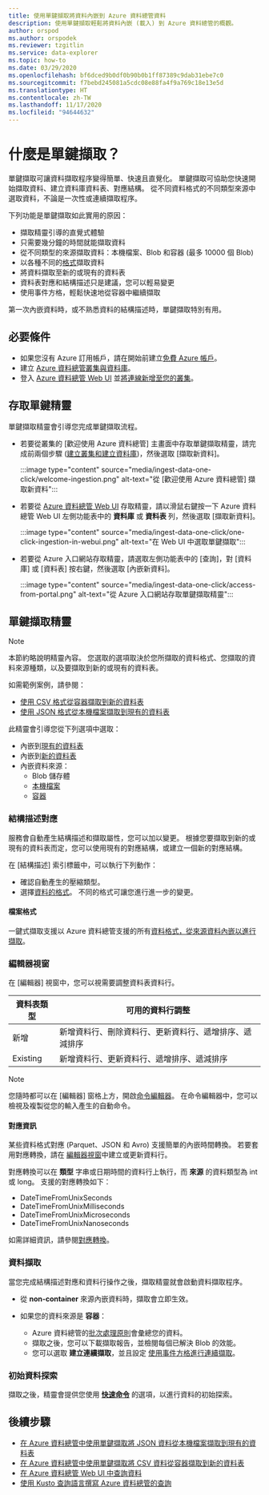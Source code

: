 ```yaml
---
title: 使用單鍵擷取將資料內嵌到 Azure 資料總管資料
description: 使用單鍵擷取輕鬆將資料內嵌 (載入) 到 Azure 資料總管的概觀。
author: orspod
ms.author: orspodek
ms.reviewer: tzgitlin
ms.service: data-explorer
ms.topic: how-to
ms.date: 03/29/2020
ms.openlocfilehash: bf6dced9b0df0b90b0b1ff87389c9dab31ebe7c0
ms.sourcegitcommit: f7bebd245081a5cdc08e88fa4f9a769c18e13e5d
ms.translationtype: HT
ms.contentlocale: zh-TW
ms.lasthandoff: 11/17/2020
ms.locfileid: "94644632"
---
```

# <a name="what-is-one-click-ingestion"></a>什麼是單鍵擷取？

單鍵擷取可讓資料擷取程序變得簡單、快速且直覺化。 單鍵擷取可協助您快速開始擷取資料、建立資料庫資料表、對應結構。 從不同資料格式的不同類型來源中選取資料，不論是一次性或連續擷取程序。

下列功能是單鍵擷取如此實用的原因：

* 擷取精靈引導的直覺式體驗
* 只需要幾分鐘的時間就能擷取資料
* 從不同類型的來源擷取資料：本機檔案、Blob 和容器 (最多 10000 個 Blob)
* 以各種不同的[格式](#file-formats)擷取資料
* 將資料擷取至新的或現有的資料表
* 資料表對應和結構描述只是建議，您可以輕易變更
* 使用事件方格，輕鬆快速地從容器中繼續擷取

第一次內嵌資料時，或不熟悉資料的結構描述時，單鍵擷取特別有用。

## <a name="prerequisites"></a>必要條件

* 如果您沒有 Azure 訂用帳戶，請在開始前建立[免費 Azure 帳戶](https://azure.microsoft.com/free/)。
* 建立 [Azure 資料總管叢集與資料庫](create-cluster-database-portal.md)。
* 登入 [Azure 資料總管 Web UI](https://dataexplorer.azure.com/) 並[將連線新增至您的叢集](web-query-data.md#add-clusters)。

## <a name="access-the-one-click-wizard"></a>存取單鍵精靈

單鍵擷取精靈會引導您完成單鍵擷取流程。

* 若要從叢集的 [歡迎使用 Azure 資料總管] 主畫面中存取單鍵擷取精靈，請完成前兩個步驟 ([建立叢集和建立資料庫](#prerequisites))，然後選取 [擷取新資料]。

    :::image type="content" source="media/ingest-data-one-click/welcome-ingestion.png" alt-text="從 [歡迎使用 Azure 資料總管] 擷取新資料":::

* 若要從 [Azure 資料總管 Web UI](https://dataexplorer.azure.com/) 存取精靈，請以滑鼠右鍵按一下 Azure 資料總管 Web UI 左側功能表中的 **資料庫** 或 **資料表** 列，然後選取 [擷取新資料]。

    :::image type="content" source="media/ingest-data-one-click/one-click-ingestion-in-webui.png" alt-text="在 Web UI 中選取單鍵擷取":::

* 若要從 Azure 入口網站存取精靈，請選取左側功能表中的 [查詢]，對 [資料庫] 或 [資料表] 按右鍵，然後選取 [內嵌新資料]。

    :::image type="content" source="media/ingest-data-one-click/access-from-portal.png" alt-text="從 Azure 入口網站存取單鍵擷取精靈":::

## <a name="one-click-ingestion-wizard"></a>單鍵擷取精靈

> [!NOTE]
> 本節約略說明精靈內容。 您選取的選項取決於您所擷取的資料格式、您擷取的資料來源種類，以及要擷取到新的或現有的資料表。
>
> 如需範例案例，請參閱：
> * [使用 CSV 格式從容器擷取到新的資料表](one-click-ingestion-new-table.md)
> * [使用 JSON 格式從本機檔案擷取到現有的資料表](one-click-ingestion-existing-table.md) 

此精靈會引導您從下列選項中選取：
   * 內嵌到[現有的資料表](one-click-ingestion-existing-table.md)
   * 內嵌到[新的資料表](one-click-ingestion-new-table.md)
   * 內嵌資料來源：
      * Blob 儲存體
      * [本機檔案](one-click-ingestion-existing-table.md)
      * [容器](one-click-ingestion-new-table.md)


### <a name="schema-mapping"></a>結構描述對應

服務會自動產生結構描述和擷取屬性，您可以加以變更。 根據您要擷取到新的或現有的資料表而定，您可以使用現有的對應結構，或建立一個新的對應結構。

在 [結構描述] 索引標籤中，可以執行下列動作：
   * 確認自動產生的壓縮類型。
   * 選擇[資料的格式](#file-formats)。 不同的格式可讓您進行進一步的變更。

#### <a name="file-formats"></a>檔案格式

一鍵式擷取支援以 Azure 資料總管支援的所有[資料格式，從來源資料內嵌以進行擷取](ingestion-supported-formats.md)。

### <a name="editor-window"></a>編輯器視窗

在 [編輯器] 視窗中，您可以視需要調整資料表資料行。 

|資料表類型  |可用的資料行調整  |
|---------|---------|
|新增     | 新增資料行、刪除資料行、更新資料行、遞增排序、遞減排序  |
|Existing     | 新增資料行、更新資料行、遞增排序、遞減排序  |

>[!NOTE]
> 您隨時都可以在 [編輯器] 窗格上方，開啟[命令編輯器](one-click-ingestion-new-table.md#command-editor)。 在命令編輯器中，您可以檢視及複製從您的輸入產生的自動命令。

#### <a name="mapping-transformations"></a>對應資訊

某些資料格式對應 (Parquet、JSON 和 Avro) 支援簡單的內嵌時間轉換。 若要套用對應轉換，請在 [編輯器視窗](#editor-window)中建立或更新資料行。

對應轉換可以在 **類型** 字串或日期時間的資料行上執行，而 **來源** 的資料類型為 int 或 long。 支援的對應轉換如下：
* DateTimeFromUnixSeconds
* DateTimeFromUnixMilliseconds
* DateTimeFromUnixMicroseconds
* DateTimeFromUnixNanoseconds

如需詳細資訊，請參閱[對應轉換](kusto/management/mappings.md#mapping-transformations)。

### <a name="data-ingestion"></a>資料擷取

當您完成結構描述對應和資料行操作之後，擷取精靈就會啟動資料擷取程序。 

* 從 **non-container** 來源內嵌資料時，擷取會立即生效。

* 如果您的資料來源是 **容器**：
    * Azure 資料總管的[批次處理原則](kusto/management/batchingpolicy.md)會彙總您的資料。 
    * 擷取之後，您可以下載擷取報告，並檢閱每個已解決 Blob 的效能。 
    * 您可以選取 **建立連續擷取**，並且設定 [使用事件方格進行連續擷取](one-click-ingestion-new-table.md#create-continuous-ingestion-for-container)。
 
### <a name="initial-data-exploration"></a>初始資料探索
   
擷取之後，精靈會提供您使用 **[快速命令](one-click-ingestion-existing-table.md#explore-quick-queries-and-tools)** 的選項，以進行資料的初始探索。


## <a name="next-steps"></a>後續步驟

* [在 Azure 資料總管中使用單鍵擷取將 JSON 資料從本機檔案擷取到現有的資料表](one-click-ingestion-existing-table.md)
* [在 Azure 資料總管中使用單鍵擷取將 CSV 資料從容器擷取到新的資料表](one-click-ingestion-new-table.md)
* [在 Azure 資料總管 Web UI 中查詢資料](web-query-data.md)
* [使用 Kusto 查詢語言撰寫 Azure 資料總管的查詢](write-queries.md)
